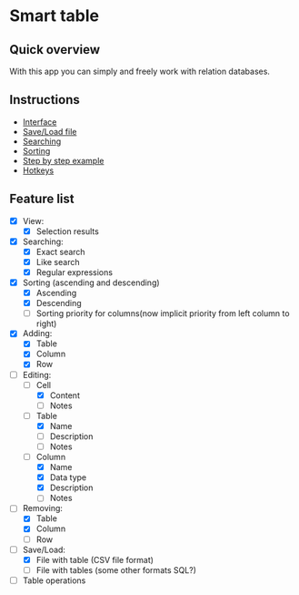 # Smart table

## Quick overview
With this app you can simply and freely work with relation databases.

## Instructions
- [Interface](Instructions/Interface.md)
- [Save/Load file](Instructions/Save_Load.md)
- [Searching](Instructions/Searching.md)
- [Sorting](Instructions/Sorting.md)
- [Step by step example](Instructions/Step_by_step.md)
- [Hotkeys](Instructions/Hotkeys.md)

## Feature list
- [x] View:
    - [x] Selection results
- [x] Searching:
    - [x] Exact search
    - [x] Like search
    - [x] Regular expressions
- [x] Sorting (ascending and descending)
    - [x] Ascending
    - [x] Descending
    - [ ] Sorting priority for columns(now implicit priority from left column to right)
- [x] Adding:
    - [x] Table
    - [x] Column
    - [x] Row
- [ ] Editing:
    - [ ] Cell
        - [x] Content
        - [ ] Notes
    - [ ] Table
        - [x] Name
        - [ ] Description
        - [ ] Notes
    - [ ] Column
        - [x] Name
        - [x] Data type
        - [x] Description
        - [ ] Notes
- [ ] Removing:
    - [x] Table
    - [x] Column
    - [ ] Row
- [ ] Save/Load:
    - [x] File with table (CSV file format)
    - [ ] File with tables (some other formats SQL?)
- [ ] Table operations